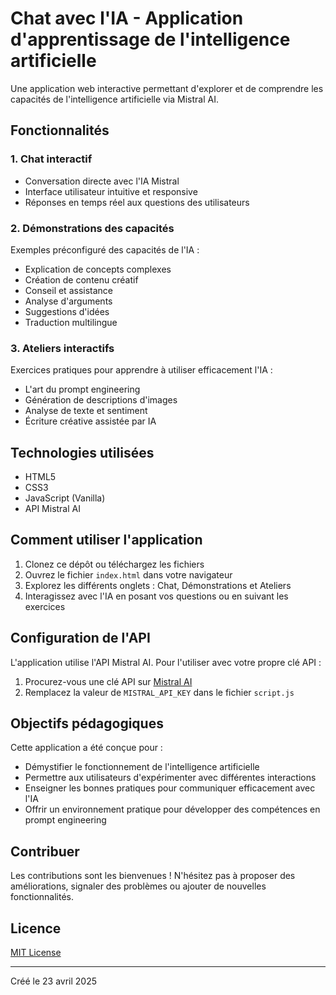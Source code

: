 # Chat avec l'IA - Application d'apprentissage de l'intelligence artificielle

Une application web interactive permettant d'explorer et de comprendre les capacités de l'intelligence artificielle via Mistral AI.

## Fonctionnalités

### 1. Chat interactif
- Conversation directe avec l'IA Mistral
- Interface utilisateur intuitive et responsive
- Réponses en temps réel aux questions des utilisateurs

### 2. Démonstrations des capacités
Exemples préconfiguré des capacités de l'IA :
- Explication de concepts complexes
- Création de contenu créatif
- Conseil et assistance
- Analyse d'arguments
- Suggestions d'idées
- Traduction multilingue

### 3. Ateliers interactifs
Exercices pratiques pour apprendre à utiliser efficacement l'IA :
- L'art du prompt engineering
- Génération de descriptions d'images
- Analyse de texte et sentiment
- Écriture créative assistée par IA

## Technologies utilisées

- HTML5
- CSS3
- JavaScript (Vanilla)
- API Mistral AI

## Comment utiliser l'application

1. Clonez ce dépôt ou téléchargez les fichiers
2. Ouvrez le fichier `index.html` dans votre navigateur
3. Explorez les différents onglets : Chat, Démonstrations et Ateliers
4. Interagissez avec l'IA en posant vos questions ou en suivant les exercices

## Configuration de l'API

L'application utilise l'API Mistral AI. Pour l'utiliser avec votre propre clé API :

1. Procurez-vous une clé API sur [Mistral AI](https://mistral.ai)
2. Remplacez la valeur de `MISTRAL_API_KEY` dans le fichier `script.js`

## Objectifs pédagogiques

Cette application a été conçue pour :
- Démystifier le fonctionnement de l'intelligence artificielle
- Permettre aux utilisateurs d'expérimenter avec différentes interactions
- Enseigner les bonnes pratiques pour communiquer efficacement avec l'IA
- Offrir un environnement pratique pour développer des compétences en prompt engineering

## Contribuer

Les contributions sont les bienvenues ! N'hésitez pas à proposer des améliorations, signaler des problèmes ou ajouter de nouvelles fonctionnalités.

## Licence

[MIT License](LICENSE)

---

Créé le 23 avril 2025
